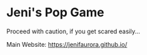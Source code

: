 # Jeni's Pop Game

Proceed with caution, if you get scared easily...

Main Website: https://jenifaurora.github.io/

